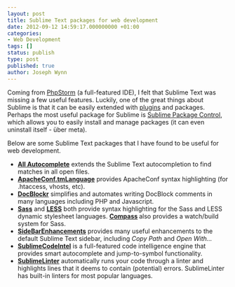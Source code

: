 ```yaml
---
layout: post
title: Sublime Text packages for web development
date: 2012-09-12 14:59:17.000000000 +01:00
categories:
- Web Development
tags: []
status: publish
type: post
published: true
author: Joseph Wynn
---
```

<p>Coming from <a href="http://www.jetbrains.com/phpstorm/">PhpStorm</a> (a full-featured IDE), I felt that Sublime Text was missing a few useful features. Luckily, one of the great things about Sublime is that it can be easily extended with <a href="http://docs.sublimetext.info/en/latest/extensibility/plugins.html">plugins</a> and packages. Perhaps the most useful package for Sublime is <a href="http://wbond.net/sublime_packages/package_control">Sublime Package Control</a>, which allows you to easily install and manage packages (it can even uninstall itself - über meta).</p>
<p>Below are some Sublime Text packages that I have found to be useful for web development.</p>
<ul>
<li><a href="https://github.com/alienhard/SublimeAllAutocomplete"><strong>All Autocomplete</strong></a> extends the Sublime Text autocompletion to find matches in all open files.</li>
<li><a href="https://github.com/colinta/ApacheConf.tmLanguage"><strong>ApacheConf.tmLanguage</strong></a> provides ApacheConf syntax highlighting (for .htaccess, vhosts, etc).</li>
<li><a href="https://github.com/spadgos/sublime-jsdocs"><strong>DocBlockr</strong></a> simplifies and automates writing DocBlock comments in many languages including PHP and Javascript.</li>
<li><a href="https://github.com/nathos/sass-textmate-bundle"><strong>Sass</strong></a> and <a href="https://github.com/danro/LESS-sublime"><strong>LESS</strong></a> both provide syntax highlighting for the Sass and LESS dynamic stylesheet languages. <strong><a href="https://github.com/WhatWeDo/Sublime-Text-2-Compass-Build-System">Compass</a> </strong>also provides a watch/build system for Sass.</li>
<li><a href="https://github.com/titoBouzout/SideBarEnhancements"><strong>SideBarEnhancements</strong></a> provides many useful enhancements to the default Sublime Text sidebar, including <em>Copy Path</em> and <em>Open With...</em><em></em></li>
<li><strong><a href="http://github.com/Kronuz/SublimeCodeIntel">SublimeCodeIntel</a></strong> is a full-featured code intelligence engine that provides smart autocomplete and jump-to-symbol functionality.</li>
<li><strong><a href="https://github.com/SublimeLinter/SublimeLinter">SublimeLinter</a></strong> automatically runs your code through a linter and highlights lines that it deems to contain (potential) errors. SublimeLinter has built-in linters for most popular languages.</li>
</ul>
